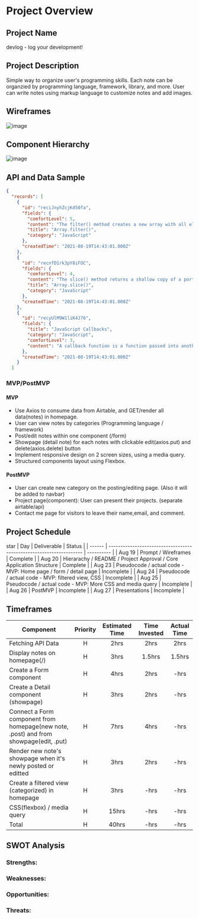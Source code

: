 # Project Overview

## Project Name

devlog - log your development!

## Project Description

Simple way to organize user's programming skills. Each note can be organzied by programming language, framework, library, and more. User can write notes using markup language to customize notes and add images.

## Wireframes

![image](https://user-images.githubusercontent.com/78275456/130250604-69180aa5-7f27-4961-897a-149db92bfa0b.png)

## Component Hierarchy

![image](https://user-images.githubusercontent.com/78275456/130250705-fdaa4035-46e2-4be8-963b-c563d77c69f8.png)

## API and Data Sample

```json
{
  "records": [
    {
      "id": "reciJnyhZcjKd50fa",
      "fields": {
        "comfortLevel": 5,
        "content": "The filter() method creates a new array with all elements that pass the test implemented by the provided function.",
        "title": "Array.filter()",
        "category": "JavaScript"
      },
      "createdTime": "2021-08-19T14:43:01.000Z"
    },
    {
      "id": "recnfD1rk3pY8iFOC",
      "fields": {
        "comfortLevel": 4,
        "content": "The slice() method returns a shallow copy of a portion of an array into a new array object selected from start to end (end not included) where start and end represent the index of items in that array. The original array will not be modified.",
        "title": "Array.slice()",
        "category": "JavaScript"
      },
      "createdTime": "2021-08-19T14:43:01.000Z"
    },
    {
      "id": "recyUlM9W1liK4J76",
      "fields": {
        "title": "JavaScript Callbacks",
        "category": "JavaScript",
        "comfortLevel": 3,
        "content": "A callback function is a function passed into another function as an argument, which is then invoked inside the outer function to complete some kind of routine or action.\n\nfunction greeting(name) {\n  alert('Hello ' + name);\n}\n\nfunction processUserInput(callback) {\n  var name = prompt('Please enter your name.');\n  callback(name);\n}\n\nprocessUserInput(greeting);"
      },
      "createdTime": "2021-08-19T14:43:01.000Z"
    }
  ]
```

### MVP/PostMVP

#### MVP

- Use Axios to consume data from Airtable, and GET/render all data(notes) in homepage.
- User can view notes by categories (Programming language / framework)
- Post/edit notes within one component (/form)
- Showpage (detail note) for each notes with clickable edit(axios.put) and delete(axios.delete) button
- Implement responsive design on 2 screen sizes, using a media query.
- Structured components layout using Flexbox.

#### PostMVP

- User can create new category on the posting/editing page. (Also it will be added to navbar)
- Project page(component): User can present their projects. (separate airtable/api)
- Contact me page for visitors to leave their name,email, and comment.

## Project Schedule

star
| Day | Deliverable | Status |
| ------ | ------------------------------------------------------------------- | ---------- |
| Aug 19 | Prompt / Wireframes | Complete |
| Aug 20 | Hierarachy / README / Project Approval / Core Application Structure | Complete |
| Aug 23 | Pseudocode / actual code - MVP: Home page / form / detail page | Incomplete |
| Aug 24 | Pseudocode / actual code - MVP: filtered view, CSS | Incomplete |
| Aug 25 | Pseudocode / actual code - MVP: More CSS and media query | Incomplete |
| Aug 26 | PostMVP | Incomplete |
| Aug 27 | Presentations | Incomplete |

## Timeframes

| Component                                                                             | Priority | Estimated Time | Time Invested | Actual Time |
| ------------------------------------------------------------------------------------- | :------: | :------------: | :-----------: | :---------: |
| Fetching API Data                                                                     |    H     |      2hrs      |     2hrs      |    2hrs     |
| Display notes on homepage(/)                                                          |    H     |      3hrs      |    1.5hrs     |   1.5hrs    |
| Create a Form component                                                               |    H     |      4hrs      |     2hrs      |    -hrs     |
| Create a Detail component (showpage)                                                  |    H     |      3hrs      |     2hrs      |    -hrs     |
| Connect a Form component from homepage(new note, .post) and from showpage(edit, .put) |    H     |      7hrs      |     4hrs      |    -hrs     |
| Render new note's showpage when it's newly posted or editted                          |    H     |      3hrs      |     2hrs      |    -hrs     |
| Create a filtered view (categorized) in homepage                                      |    H     |      3hrs      |     -hrs      |    -hrs     |
| CSS(flexbox) / media query                                                            |    H     |     15hrs      |     -hrs      |    -hrs     |
| Total                                                                                 |    H     |     40hrs      |     -hrs      |    -hrs     |

## SWOT Analysis

### Strengths:

### Weaknesses:

### Opportunities:

### Threats:
